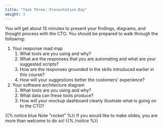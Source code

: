 ```yaml
---
title: "Task Three: Presentation Day" 
weight: 3
---
```


You will get about 15 minutes to present your findings, diagrams, and thought process with the CTO. You should be prepared to walk through the following:

1. Your response road map
   1. What tools are you using and why?
   1. What are the responses that you are automating and what are your suggested scripts?
   1. How are the responses grounded in the skills introduced earlier in this course?
   1. How will your suggestions better the customers' experience?
1. Your software architecture diagram
   1. What tools are you using and why?
   1. What data can these tools produce?
   1. How will your mockup dashboard clearly illustrate what is going on to the CTO?

{{% notice blue Note "rocket" %}}
If you would like to make slides, you are more than welcome to do so!
{{% /notice %}}